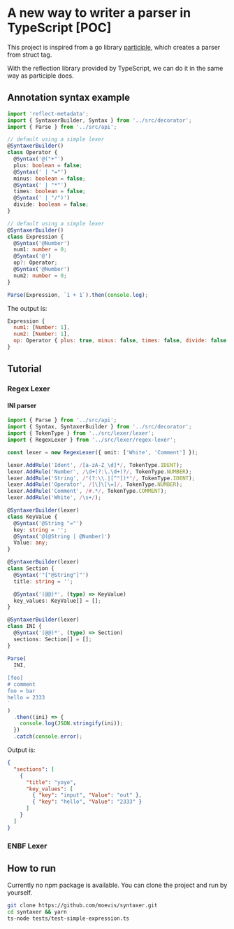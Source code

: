 # A new way to writer a parser in TypeScript [POC]

This project is inspired from a go library [participle](https://github.com/alecthomas/participle), which creates a parser from struct tag.

With the reflection library provided by TypeScript, we can do it in the same way as participle does.

## Annotation syntax example

```typescript
import 'reflect-metadata';
import { SyntaxerBuilder, Syntax } from '../src/decorator';
import { Parse } from '../src/api';

// default using a simple lexer
@SyntaxerBuilder()
class Operator {
  @Syntax('@("+"')
  plus: boolean = false;
  @Syntax(' | "="')
  minus: boolean = false;
  @Syntax(' | "*"')
  times: boolean = false;
  @Syntax(' | "/")')
  divide: boolean = false;
}

// default using a simple lexer
@SyntaxerBuilder()
class Expression {
  @Syntax('@Number')
  num1: number = 0;
  @Syntax('@')
  op?: Operator;
  @Syntax('@Number')
  num2: number = 0;
}

Parse(Expression, `1 + 1`).then(console.log);
```

The output is:

```js
Expression {
  num1: [Number: 1],
  num2: [Number: 1],
  op: Operator { plus: true, minus: false, times: false, divide: false }
}
```

## Tutorial

### Regex Lexer

#### INI parser

```typescript
import { Parse } from '../src/api';
import { Syntax, SyntaxerBuilder } from '../src/decorator';
import { TokenType } from '../src/lexer/lexer';
import { RegexLexer } from '../src/lexer/regex-lexer';

const lexer = new RegexLexer({ omit: ['White', 'Comment'] });

lexer.AddRule('Ident', /[a-zA-Z_\d]*/, TokenType.IDENT);
lexer.AddRule('Number', /\d+(?:\.\d+)?/, TokenType.NUMBER);
lexer.AddRule('String', /"(?:\\.|[^"])*"/, TokenType.IDENT);
lexer.AddRule('Operator', /[\]\[\=]/, TokenType.NUMBER);
lexer.AddRule('Comment', /#.*/, TokenType.COMMENT);
lexer.AddRule('White', /\s+/);

@SyntaxerBuilder(lexer)
class KeyValue {
  @Syntax('@String "="')
  key: string = '';
  @Syntax('@(@String | @Number)')
  Value: any;
}

@SyntaxerBuilder(lexer)
class Section {
  @Syntax('"["@String"]"')
  title: string = '';

  @Syntax('(@@)*', (type) => KeyValue)
  key_values: KeyValue[] = [];
}

@SyntaxerBuilder(lexer)
class INI {
  @Syntax('(@@)*', (type) => Section)
  sections: Section[] = [];
}

Parse(
  INI,
  `
[foo]
# comment
foo = bar
hello = 2333
`
)
  .then((ini) => {
    console.log(JSON.stringify(ini));
  })
  .catch(console.error);
```

Output is:

```json
{
  "sections": [
    {
      "title": "yoyo",
      "key_values": [
        { "key": "input", "Value": "out" },
        { "key": "hello", "Value": "2333" }
      ]
    }
  ]
}
```

### ENBF Lexer

## How to run

Currently no npm package is available. You can clone the project and run by yourself.

```bash
git clone https://github.com/moevis/syntaxer.git
cd syntaxer && yarn
ts-node tests/test-simple-expression.ts
```
